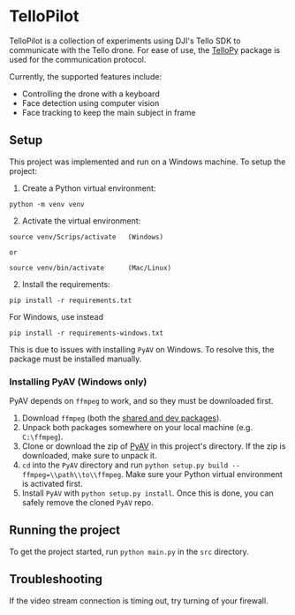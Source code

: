 # TelloPilot

TelloPilot is a collection of experiments using DJI's Tello SDK to communicate with the Tello drone. For ease of use, the [TelloPy](https://github.com/hanyazou/TelloPy) package is used for the communication protocol.

Currently, the supported features include:

* Controlling the drone with a keyboard
* Face detection using computer vision
* Face tracking to keep the main subject in frame

## Setup
This project was implemented and run on a Windows machine. To setup the project:

1. Create a Python virtual environment:
```
python -m venv venv
```

2. Activate the virtual environment:
```
source venv/Scrips/activate   (Windows)

or

source venv/bin/activate      (Mac/Linux)
```

2. Install the requirements:
```
pip install -r requirements.txt
```

For Windows, use instead
```
pip install -r requirements-windows.txt
```
This is due to issues with installing `PyAV` on Windows. To resolve this, the package must be installed manually.

### Installing PyAV (Windows only)

PyAV depends on `ffmpeg` to work, and so they must be downloaded first.

1. Download `ffmpeg` (both the [shared and dev packages](https://ffmpeg.zeranoe.com/builds/)).
2. Unpack both packages somewhere on your local machine (e.g. `C:\ffmpeg`).
3. Clone or download the zip of [PyAV](https://github.com/mikeboers/PyAV) in this project's directory. If the zip is downloaded, make sure to unpack it.
4. `cd` into the `PyAV` directory and run `python setup.py build --ffmpeg=\\path\\to\\ffmpeg`. Make sure your Python virtual environment is activated first.
5. Install `PyAV` with `python setup.py install`. Once this is done, you can safely remove the cloned `PyAV` repo.

## Running the project
To get the project started, run `python main.py` in the `src` directory.

## Troubleshooting

If the video stream connection is timing out, try turning of your firewall.